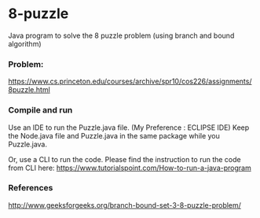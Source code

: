 # 8-puzzle
Java program to solve the 8 puzzle problem (using branch and bound algorithm)
 
### Problem:
https://www.cs.princeton.edu/courses/archive/spr10/cos226/assignments/8puzzle.html
 
### Compile and run
 
Use an IDE to run the Puzzle.java file. (My Preference : ECLIPSE IDE)
Keep the Node.java file and Puzzle.java in the same package while you Puzzle.java.

Or, use a CLI to run the code. 
Please find the instruction to run the code from CLI here:
https://www.tutorialspoint.com/How-to-run-a-java-program



 
### References
http://www.geeksforgeeks.org/branch-bound-set-3-8-puzzle-problem/
